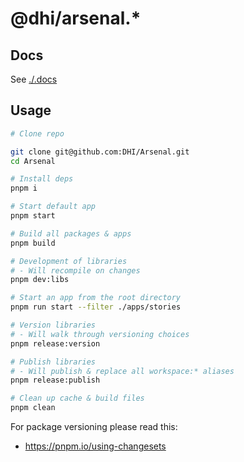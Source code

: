 # @dhi/arsenal.*

## Docs

See [./.docs](./.docs)

## Usage

```bash
# Clone repo

git clone git@github.com:DHI/Arsenal.git
cd Arsenal

# Install deps
pnpm i

# Start default app
pnpm start

# Build all packages & apps
pnpm build

# Development of libraries
# - Will recompile on changes
pnpm dev:libs

# Start an app from the root directory
pnpm run start --filter ./apps/stories

# Version libraries
# - Will walk through versioning choices
pnpm release:version

# Publish libraries
# - Will publish & replace all workspace:* aliases 
pnpm release:publish

# Clean up cache & build files
pnpm clean
```

For package versioning please read this:
- https://pnpm.io/using-changesets